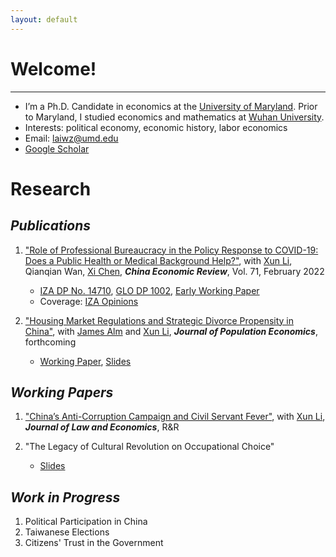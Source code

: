 ```yaml
---
layout: default
---
```


# Welcome!
-------------------------------------------
* I’m a Ph.D. Candidate in economics at the [University of Maryland](https://www.umd.edu/). Prior to Maryland, I studied economics and mathematics at [Wuhan University](https://www.whu.edu.cn/).
* Interests: political economy, economic history, labor economics
* Email: [laiwz@umd.edu](mailto:laiwz@umd.edu)
* [Google Scholar](https://scholar.google.com/citations?user=6rN7IhEAAAAJ&hl=en)


# Research
## _Publications_
1. ["Role of Professional Bureaucracy in the Policy Response to COVID-19: Does a Public Health or Medical Background Help?"](https://www.sciencedirect.com/science/article/pii/S1043951X21001516?via%3Dihub), with [Xun Li](https://sites.google.com/site/xlihomepage/), Qianqian Wan, [Xi Chen](https://ysph.yale.edu/profile/xi_chen/), ***China Economic Review***, Vol. 71, February 2022
    * [IZA DP No. 14710](https://www.iza.org/publications/dp/14710), [GLO DP 1002](https://ideas.repec.org/p/zbw/glodps/1002.html), [Early Working Paper](https://papers.ssrn.com/sol3/papers.cfm?abstract_id=3713238)
    * Coverage: [IZA Opinions](https://wol.iza.org/opinions/does-health-professionalism-among-bureaucrats-help-weather-covid-pandemic)

2. ["Housing Market Regulations and Strategic Divorce Propensity in China"](https://link.springer.com/article/10.1007/s00148-021-00853-2), with [James Alm](https://liberalarts.tulane.edu/departments/economics/people/james-alm) and [Xun Li](https://sites.google.com/site/xlihomepage/), ***Journal of Population Economics***, forthcoming
    * [Working Paper](https://papers.ssrn.com/sol3/papers.cfm?abstract_id=3480934), [Slides](/assets/pdfs/Divorce_Renmin-GLO_20211212.pdf)


## _Working Papers_
1. ["China’s Anti-Corruption Campaign and Civil Servant Fever"](https://papers.ssrn.com/sol3/papers.cfm?abstract_id=3662406), with [Xun Li](https://sites.google.com/site/xlihomepage/), ***Journal of Law and Economics***, R&R

2. "The Legacy of Cultural Revolution on Occupational Choice"
   * [Slides](/assets/pdfs/CR_slides_708_handout.pdf)


## _Work in Progress_
1. Political Participation in China
2. Taiwanese Elections
3. Citizens' Trust in the Government
